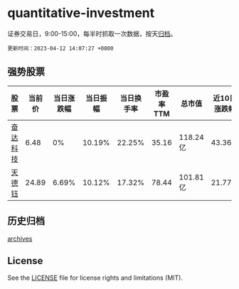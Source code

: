 # quantitative-investment

证券交易日，9:00-15:00，每半时抓取一次数据，按天[归档](archives)。

`更新时间：2023-04-12 14:07:27 +0800`

## 强势股票

|股票|当前价|当日涨跌幅|当日振幅|当日换手率|市盈率TTM|总市值|近10日涨跌幅|
|----|----|----|----|----|----|----|----|
|[奋达科技](https://xueqiu.com/S/SZ002681)|6.48|0%|10.19%|22.25%|35.16|118.24亿|43.36%|
|[天德钰](https://xueqiu.com/S/SH688252)|24.89|6.69%|10.12%|17.32%|78.44|101.81亿|21.77%|

## 历史归档

[archives](archives)

## License

See the [LICENSE](LICENSE) file for license rights and limitations (MIT).